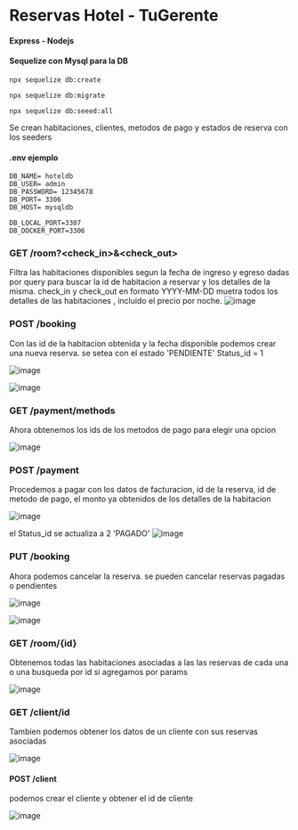 # Reservas Hotel - TuGerente

#### Express - Nodejs
#### Sequelize con Mysql para la DB



```
npx sequelize db:create
```
```
npx sequelize db:migrate
```
```
npx sequelize db:seeed:all
```

Se crean habitaciones, clientes, metodos de pago y estados de reserva con los seeders

#### .env ejemplo

```
DB_NAME= hoteldb
DB_USER= admin
DB_PASSWORD= 12345678
DB_PORT= 3306
DB_HOST= mysqldb

DB_LOCAL_PORT=3307
DB_DOCKER_PORT=3306
```


### GET /room?<check_in>&<check_out>

Filtra las habitaciones disponibles segun la fecha de ingreso y egreso dadas por query para buscar la id de habitacion a reservar y los detalles de la misma. check_in y check_out en formato YYYY-MM-DD
muetra todos los detalles de las habitaciones , incluido el precio por noche.
![image](https://user-images.githubusercontent.com/86572008/216046863-eed18cc6-4a85-4eba-a726-0bed4c433764.png)

### POST /booking

Con las id de la habitacion obtenida y la fecha disponible podemos crear una nueva reserva. se setea con el estado 'PENDIENTE' Status_id = 1

![image](https://user-images.githubusercontent.com/86572008/216047075-f5f21da0-56d8-43fe-b580-22303bc90e31.png)

![image](https://user-images.githubusercontent.com/86572008/216048075-3e34d93a-5aa4-4882-9004-e30fdd3c0c30.png)



### GET /payment/methods

Ahora obtenemos los ids de los metodos de pago para elegir una opcion

![image](https://user-images.githubusercontent.com/86572008/216047502-ddbf80de-b2fe-4f82-88c2-ded84f05d07c.png)


### POST /payment

Procedemos a pagar con los datos de facturacion, id de la reserva, id de metodo de pago, el monto ya obtenidos de los detalles de la habitacion 

![image](https://user-images.githubusercontent.com/86572008/216049229-a7a9a33f-40a2-4bdd-9e4f-1f25c8dfb4ee.png)

el Status_id se actualiza a 2 'PAGADO' 
![image](https://user-images.githubusercontent.com/86572008/216049378-9ba51d8f-a47e-4f68-900f-29833a6e2a8a.png)

### PUT /booking

Ahora podemos cancelar la reserva. se pueden cancelar reservas pagadas o pendientes

![image](https://user-images.githubusercontent.com/86572008/216050037-c41dd66c-3f52-4506-8b80-65cdef47fd25.png)

![image](https://user-images.githubusercontent.com/86572008/216050105-1ef00272-fc57-465a-916c-662536ad3309.png)


### GET /room/{id}

Obtenemos todas las habitaciones asociadas a las las reservas de cada una o una busqueda por id si agregamos por params

![image](https://user-images.githubusercontent.com/86572008/216050595-9635239a-6e9c-463a-a8cb-cc768ec1b4b1.png)


### GET /client/id

Tambien podemos obtener los datos de un cliente con sus reservas asociadas

![image](https://user-images.githubusercontent.com/86572008/216051088-83a0e696-e5a5-407e-bf14-319908f740c5.png)


#### POST /client

podemos crear el cliente y obtener el id de cliente

![image](https://user-images.githubusercontent.com/86572008/216051557-cfef2344-6d10-4018-853b-bce6933b4a2e.png)









